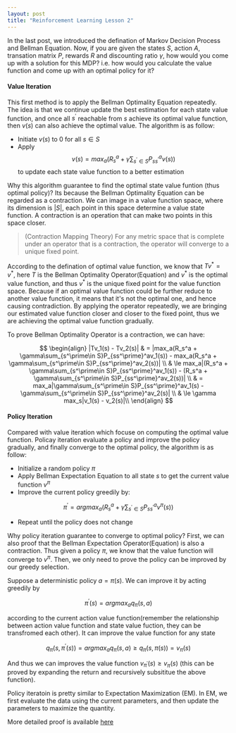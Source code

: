 ```yaml
---
layout: post
title: "Reinforcement Learning Lesson 2"
---
```

In the last post, we introduced the defination of Markov Decision Process and Bellman Equation. Now, if you are given the states $S$, action $A$, transation matrix $P$, rewards $R$ and discounting ratio $\gamma$, how would you come up with a solution for this MDP? i.e. how would you calculate the value function and come up with an optimal policy for it?

#### Value Iteration
This first method is to apply the Bellman Optimality Equation repeatedly. The idea is that we continue update the best estimation for each state value function, and once all $s^\prime$ reachable from $s$ achieve its optimal value function, then $v(s)$ can also achieve the optimal value. The algorithm is as follow:
* Initiate $v(s)$ to 0 for all $s\in S$
* Apply
$$v(s) = max_a(R_s^a + \gamma\sum_{s^\prime\in S}P_{ss^\prime}^av(s))$$
to update each state value function to a better estimation

Why this algorithm guarantee to find the optimal state value funtion (thus optimal policy)? Its because the Bellman Optimality Equation can be regarded as a contraction. We can image in a value function space, where its dimension is $|S|$, each point in this space determine a value state function. A contraction is an operation that can make two points in this space closer.
> (Contraction Mapping Theory) For any metric space that is complete under an operator that is a contraction, the operator will converge to a unique fixed point.

According to the defination of optimal value function, we know that $Tv^\ast=v^\ast$, here $T$ is the Bellman Optimality Operator(Equation) and $v^\ast$ is the optimal value function, and thus $v^\ast$ is the unique fixed point for the value function space. Because if an optimal value function could be further reduce to another value function, it means that it's not the optimal one, and hence causing contradiction. By applying the operator repeatedly, we are bringing our estimated value function closer and closer to the fixed point, thus we are achieving the optimal value function gradually.

To prove Bellman Optimality Operator is a contraction, we can have:

$$
\begin{align}
|Tv_1(s) - Tv_2(s)|
& = |max_a(R_s^a + \gamma\sum_{s^\prime\in S}P_{ss^\prime}^av_1(s)) - max_a(R_s^a + \gamma\sum_{s^\prime\in S}P_{ss^\prime}^av_2(s))| \\
& \le max_a|(R_s^a + \gamma\sum_{s^\prime\in S}P_{ss^\prime}^av_1(s)) - (R_s^a + \gamma\sum_{s^\prime\in S}P_{ss^\prime}^av_2(s))| \\
& = max_a|\gamma\sum_{s^\prime\in S}P_{ss^\prime}^av_1(s) - \gamma\sum_{s^\prime\in S}P_{ss^\prime}^av_2(s)| \\
& \le \gamma max_s|v_1(s) - v_2(s)|\\
\end{align}
$$

#### Policy Iteration
Compared with value iteration which focuse on computing the optimal value function. Policay iteration evaluate a policy and improve the policy gradually, and finally converge to the optimal policy, the algorithm is as follow:
* Initialize a random policy $\pi$
* Apply Bellman Expectation Equation to all state $s$ to get the current value function $v^\pi$
* Improve the current policy greedily by:

$$\pi^\prime = argmax_a (R_s^a + \gamma \sum_{s^\prime\in S}P_{ss^\prime}^av^\pi(s))$$

* Repeat until the policy does not change

Why policy iteration guarantee to converge to optimal policy? First, we can also proof that the Bellman Expectation Operator(Equation) is also a contraction. Thus given a policy $\pi$, we know that the value function will converge to $v^\pi$. Then, we only need to prove the policy can be improved by our greedy selection.

Suppose a deterministic policy $a = \pi(s)$. We can improve it by acting greedily by

$$\pi^\prime(s) = argmax_aq_\pi(s, a)$$

according to the current action value function(remember the relationship between action value function and state value fuction, they can be transfromed each other). It can improve the value function for any state

$$q_\pi(s, \pi^\prime(s)) = argmax_a q_\pi(s, a) \ge q_\pi(s, \pi(s)) = v_\pi(s)$$

And thus we can improves the value function $v_{\pi^\prime}(s) \ge v_\pi(s)$ (this can be proved by expanding the return and recursively subsititue the above function).

Policy iteratoin is pretty similar to Expectation Maximization (EM). In EM, we first evaluate the data using the current parameters, and then update the parameters to maximize the quantity.

More detailed proof is available [here](http://www.cs.cmu.edu/afs/cs/academic/class/15780-s16/www/slides/mdps.pdf)

